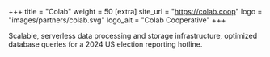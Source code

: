 +++
title = "Colab"
weight = 50
[extra]
site_url = "https://colab.coop"
logo = "images/partners/colab.svg"
logo_alt = "Colab Cooperative"
+++

Scalable, serverless data processing and storage infrastructure, optimized database queries for a 2024 US election reporting hotline.

<!-- more -->
